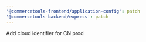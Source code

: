 ```yaml
---
'@commercetools-frontend/application-config': patch
'@commercetools-backend/express': patch
---
```


Add cloud identifier for CN prod
